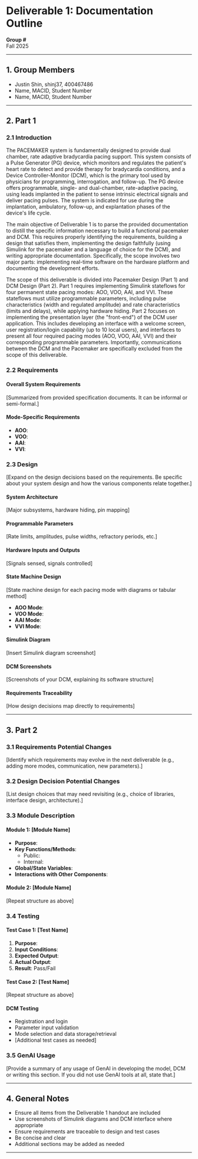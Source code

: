 # Deliverable 1: Documentation Outline

**Group #**  
Fall 2025

---

## 1. Group Members

- Justin Shin, shinj37, 400467486
- Name, MACID, Student Number
- Name, MACID, Student Number

---

## 2. Part 1

### 2.1 Introduction

The PACEMAKER system is fundamentally designed to provide dual chamber, rate adaptive bradycardia pacing support. This system consists of a Pulse Generator (PG) device, which monitors and regulates the patient's heart rate to detect and provide therapy for bradycardia conditions, and a Device Controller-Monitor (DCM), which is the primary tool used by physicians for programming, interrogation, and follow-up. The PG device offers programmable, single- and dual-chamber, rate-adaptive pacing, using leads implanted in the patient to sense intrinsic electrical signals and deliver pacing pulses. The system is indicated for use during the implantation, ambulatory, follow-up, and explantation phases of the device's life cycle.<br>

The main objective of Deliverable 1 is to parse the provided documentation to distill the specific information necessary to build a functional pacemaker and DCM. This requires properly identifying the requirements, building a design that satisfies them, implementing the design faithfully (using Simulink for the pacemaker and a language of choice for the DCM), and writing appropriate documentation. Specifically, the scope involves two major parts: implementing real-time software on the hardware platform and documenting the development efforts.<br> 

The scope of this deliverable is divided into Pacemaker Design (Part 1) and DCM Design (Part 2). Part 1 requires implementing Simulink stateflows for four permanent state pacing modes: AOO, VOO, AAI, and VVI. These stateflows must utilize programmable parameters, including pulse characteristics (width and regulated amplitude) and rate characteristics (limits and delays), while applying hardware hiding. Part 2 focuses on implementing the presentation layer (the "front-end") of the DCM user application. This includes developing an interface with a welcome screen, user registration/login capability (up to 10 local users), and interfaces to present all four required pacing modes (AOO, VOO, AAI, VVI) and their corresponding programmable parameters. Importantly, communications between the DCM and the Pacemaker are specifically excluded from the scope of this deliverable.


### 2.2 Requirements

#### Overall System Requirements
[Summarized from provided specification documents. It can be informal or semi-formal.]

#### Mode-Specific Requirements
- **AOO**: 
- **VOO**: 
- **AAI**: 
- **VVI**: 

### 2.3 Design

[Expand on the design decisions based on the requirements. Be specific about your system design and how the various components relate together.]

#### System Architecture
[Major subsystems, hardware hiding, pin mapping]

#### Programmable Parameters
[Rate limits, amplitudes, pulse widths, refractory periods, etc.]

#### Hardware Inputs and Outputs
[Signals sensed, signals controlled]

#### State Machine Design
[State machine design for each pacing mode with diagrams or tabular method]

- **AOO Mode**:
- **VOO Mode**:
- **AAI Mode**:
- **VVI Mode**:

#### Simulink Diagram
[Insert Simulink diagram screenshot]

#### DCM Screenshots
[Screenshots of your DCM, explaining its software structure]

#### Requirements Traceability
[How design decisions map directly to requirements]

---

## 3. Part 2

### 3.1 Requirements Potential Changes

[Identify which requirements may evolve in the next deliverable (e.g., adding more modes, communication, new parameters).]

### 3.2 Design Decision Potential Changes

[List design choices that may need revisiting (e.g., choice of libraries, interface design, architecture).]

### 3.3 Module Description

#### Module 1: [Module Name]
- **Purpose**: 
- **Key Functions/Methods**: 
  - Public:
  - Internal:
- **Global/State Variables**: 
- **Interactions with Other Components**: 

#### Module 2: [Module Name]
[Repeat structure as above]

### 3.4 Testing

#### Test Case 1: [Test Name]
1. **Purpose**: 
2. **Input Conditions**: 
3. **Expected Output**: 
4. **Actual Output**: 
5. **Result**: Pass/Fail

#### Test Case 2: [Test Name]
[Repeat structure as above]

#### DCM Testing
- Registration and login
- Parameter input validation
- Mode selection and data storage/retrieval
- [Additional test cases as needed]

### 3.5 GenAI Usage

[Provide a summary of any usage of GenAI in developing the model, DCM or writing this section. If you did not use GenAI tools at all, state that.]

---

## 4. General Notes

- Ensure all items from the Deliverable 1 handout are included
- Use screenshots of Simulink diagrams and DCM interface where appropriate
- Ensure requirements are traceable to design and test cases
- Be concise and clear
- Additional sections may be added as needed

---
